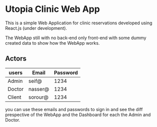 # Utopia Clinic Web App
This is a simple Web Application for clinic reservations developed using React.js (under development).

The WebApp still with no back-end only front-end with some dummy created data to show how the WebApp works.

## Actors
| users  | Email   | Password |   
|--------|---------|----------|
| Admin  | seif@   | 1234     |
| Doctor | nasser@ | 1234     |
| Client | sorour@ | 1234     |

you can use these emails and passwords to sign in and see the diff prespective of the WebApp and the Dashboard for each the Admin and Doctor.
